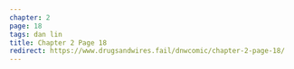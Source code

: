 ```yaml
---
chapter: 2
page: 18
tags: dan lin
title: Chapter 2 Page 18
redirect: https://www.drugsandwires.fail/dnwcomic/chapter-2-page-18/
---
```

